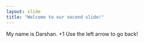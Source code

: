```yaml
---
layout: slide
title: "Welcome to our second slide!"
---
```

My name is Darshan. +1
Use the left arrow to go back!
